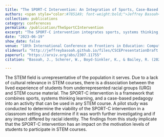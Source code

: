```yaml
---
title: "The SPORT-C Intervention: An Integration of Sports, Case-Based Pedagogy and Systems Thinking Learning"
authors: <span style="color:#7851A9; font-weight:bold;">Jeffrey Basoah</span>, <a href="https://engineering.virginia.edu/faculty/memoriam-william-t-scherer" target="_blank">William Scherer</a>, <a href="https://spire.duke.edu/karis-boyd-sinkler" target="_blank">Karis Boyd-Sinkler</a>, <a href="https://engineering.virginia.edu/faculty/reid-bailey" target="_blank">Reid Bailey</a>
collection: publications
category: conferences
permalink: /publication/TheSportCIntervention
excerpt: "The SPORT-C intervention integrates sports, systems thinking, and case-based learning to make STEM education more engaging and culturally relevant for underrepresented students. A pilot study suggests this approach boosts student motivation and engagement in STEM subjects."
date: "2023-06-19"
show_date: false
venue: "18th International Conference on Frontiers in Education: Computer Science & Computer Engineering (FECS'22) [Accepted, awaiting publication]"
slidesurl: "http://jeffreybasoah.github.io/files/CSCEPresentationDraft.pdf"
paperurl: "https://arxiv.org/abs/2307.11755"
citation: "Basoah, J., Scherer, W., Boyd-Sinkler, K., & Bailey, R. (2023, June 19). The SPORT-C Intervention: An Integration of Sports, Case-Based Pedagogy and Systems Thinking Learning. 18th International Conference on Frontiers in Education: Computer Science & Computer Engineering (FECS'22). <a href="https://doi.org/10.48550/arXiv.2307.11755" target="_blank">https://doi.org/10.48550/arXiv.2307.11755</a> [Accepted, awaiting publication]"

---
```


The STEM field is unrepresentative of the population it serves. Due to a lack of cultural relevance in STEM courses, there is a dissociation between the lived experience of students from underrepresented racial groups (URG) and STEM course material. The SPORT-C intervention is a framework that combines sports, systems thinking learning, and a case-based pedagogy into an activity that can be used in any STEM course. A pilot study was conducted to determine the viability of the SPORT-C intervention in a classroom setting and determine if it was worth further investigating and if any impact differed by racial identity. The findings from this study implicate that the SPORT-C intervention has an impact on the motivation levels of students to participate in STEM courses.

<!--
<p><strong>Authors:</strong>  <span style="color: #7851A9; font-weight: bold;">Jeffrey Basoah</span>, <a href="https://engineering.virginia.edu/faculty/memoriam-william-t-scherer" target="_blank">Dr. William Scherer</a>, <a href="https://spire.duke.edu/karis-boyd-sinkler" target="_blank">Dr. Karis Boyd-Sinkler</a>, <a href="https://engineering.virginia.edu/faculty/reid-bailey" target="_blank">Dr. Reid Bailey</a></p>
-->